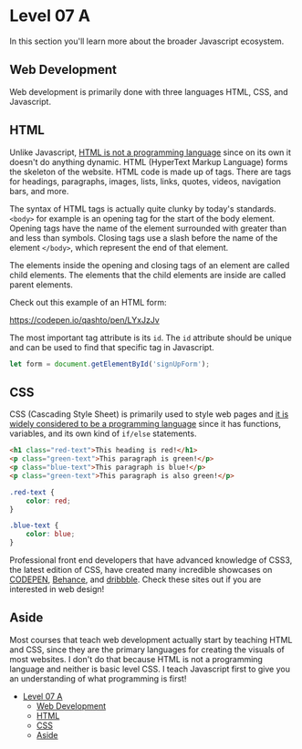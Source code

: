 # Level 07 A

In this section you'll learn more about the broader Javascript ecosystem.

## Web Development

Web development is primarily done with three languages HTML, CSS, and Javascript.

## HTML

Unlike Javascript, [HTML is not a programming language](https://ischool.syr.edu/why-html-is-not-a-programming-language/) since on its own it doesn't do anything dynamic. HTML (HyperText Markup Language) forms the skeleton of the website. HTML code is made up of tags. There are tags for headings, paragraphs, images, lists, links, quotes, videos, navigation bars, and more.

The syntax of HTML tags is actually quite clunky by today's standards. `<body>` for example is an opening tag for the start of the body element. Opening tags have the name of the element surrounded with greater than and less than symbols. Closing tags use a slash before the name of the element `</body>`, which represent the end of that element.

The elements inside the opening and closing tags of an element are called child elements. The elements that the child elements are inside are called parent elements.

Check out this example of an HTML form:

https://codepen.io/qashto/pen/LYxJzJv

The most important tag attribute is its `id`. The `id` attribute should be unique and can be used to find that specific tag in Javascript.

```js
let form = document.getElementById('signUpForm');
```

## CSS

CSS (Cascading Style Sheet) is primarily used to style web pages and [it is widely considered to be a programming language](https://css-tricks.com/is-css-a-programming-language/) since it has functions, variables, and its own kind of `if/else` statements.

```html
<h1 class="red-text">This heading is red!</h1>
<p class="green-text">This paragraph is green!</p>
<p class="blue-text">This paragraph is blue!</p>
<p class="green-text">This paragraph is also green!</p>
```

```css
.red-text {
	color: red;
}

.blue-text {
	color: blue;
}
```

Professional front end developers that have advanced knowledge of CSS3, the latest edition of CSS, have created many incredible showcases on [CODEPEN](https://codepen.io), [Behance](https://www.behance.net/), and [dribbble](https://dribbble.com/). Check these sites out if you are interested in web design!

## Aside

Most courses that teach web development actually start by teaching HTML and CSS, since they are the primary languages for creating the visuals of most websites. I don't do that because HTML is not a programming language and neither is basic level CSS. I teach Javascript first to give you an understanding of what programming is first!

- [Level 07 A](#level-07-a)
  - [Web Development](#web-development)
  - [HTML](#html)
  - [CSS](#css)
  - [Aside](#aside)
